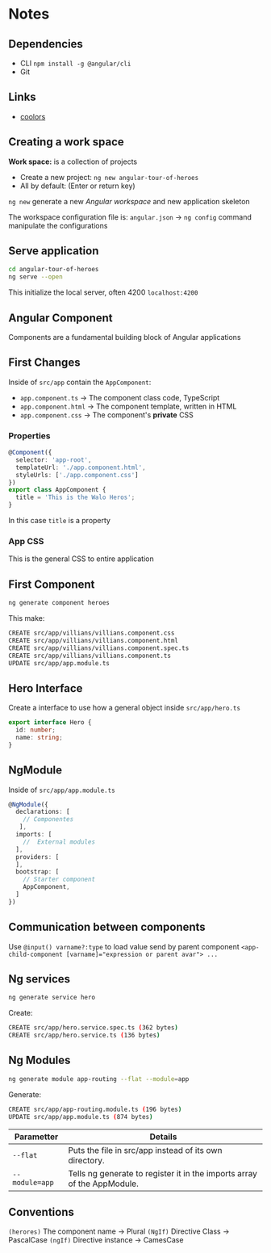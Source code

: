 <!-- vim: conceallevel=0 colorcolumn=80 textwidth=79 linebreak
-->
# Notes

## Dependencies

- CLI `npm install -g @angular/cli`
- Git

## Links

- [coolors](https://coolors.co/e8e9f3-cecece-a6a6a8-272635-b1e5f2)

## Creating a work space

**Work space:**  is a collection of projects

- Create a new project: `ng new angular-tour-of-heroes`
- All by default: (Enter or return key)

`ng new` generate a new *Angular workspace* and new application skeleton

The workspace configuration file is: `angular.json` -> `ng config`
command manipulate the configurations

## Serve application

```sh
cd angular-tour-of-heroes
ng serve --open
```

This initialize the local server, often 4200 `localhost:4200`

## Angular Component

Components are a fundamental building block of Angular applications

## First Changes

Inside of `src/app` contain the `AppComponent`:

- `app.component.ts` -> The component class code, TypeScript
- `app.component.html` -> The component template, written in HTML
- `app.component.css` -> The component's **private** CSS

### Properties

```typescript
@Component({
  selector: 'app-root',
  templateUrl: './app.component.html',
  styleUrls: ['./app.component.css']
})
export class AppComponent {
  title = 'This is the Walo Heros';
}
```

In this case `title` is a property

### App CSS

This is the general CSS to entire application

## First Component

```sh
ng generate component heroes
```

This make:

```sh
CREATE src/app/villians/villians.component.css
CREATE src/app/villians/villians.component.html
CREATE src/app/villians/villians.component.spec.ts
CREATE src/app/villians/villians.component.ts
UPDATE src/app/app.module.ts 
```

## Hero Interface

Create a interface to use how a general object inside `src/app/hero.ts`

```typescript
export interface Hero {
  id: number;
  name: string;
}
```

## NgModule

Inside of  `src/app/app.module.ts`

```typescript
@NgModule({
  declarations: [
    // Componentes
   ],
  imports: [
    //  External modules
  ],
  providers: [
  ],
  bootstrap: [
    // Starter component
    AppComponent,
  ]
})
```

## Communication between components

Use `@input() varname?:type` to load value send by parent component
`<app-child-component [varname]="expression or parent avar"> ...`

## Ng services

```sh
ng generate service hero
```

Create:

```sh
CREATE src/app/hero.service.spec.ts (362 bytes)
CREATE src/app/hero.service.ts (136 bytes)
```

## Ng Modules

```sh
ng generate module app-routing --flat --module=app  
```

Generate:

```sh
CREATE src/app/app-routing.module.ts (196 bytes)
UPDATE src/app/app.module.ts (874 bytes)
```

| Parametter      | Details                                                                 |
| --------------- | ---------------                                                         |
| `--flat	`       | Puts the file in src/app instead of its own directory.                  |
| `--module=app`  | Tells ng generate to register it in the imports array of the AppModule. |


## Conventions

`(herores)` The component name ->  Plural
`(NgIf)` Directive Class -> PascalCase
`(ngIf)` Directive instance -> CamesCase
